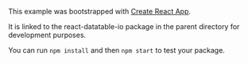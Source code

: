 This example was bootstrapped with [Create React App](https://github.com/facebook/create-react-app).

It is linked to the react-datatable-io package in the parent directory for development purposes.

You can run `npm install` and then `npm start` to test your package.
